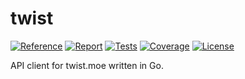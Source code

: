 # twist

[![Reference][godoc-image]][godoc-url]
[![Report][report-image]][report-url]
[![Tests][tests-image]][tests-url]
[![Coverage][codecov-image]][codecov-url]
[![License][license-image]][license-url]

API client for twist.moe written in Go.

[godoc-image]: https://godoc.org/github.com/animenotifier/twist?status.svg
[godoc-url]: https://godoc.org/github.com/animenotifier/twist
[report-image]: https://goreportcard.com/badge/github.com/animenotifier/twist
[report-url]: https://goreportcard.com/report/github.com/animenotifier/twist
[tests-image]: https://cloud.drone.io/api/badges/animenotifier/twist/status.svg
[tests-url]: https://cloud.drone.io/animenotifier/twist
[codecov-image]: https://codecov.io/gh/animenotifier/twist/graph/badge.svg
[codecov-url]: https://codecov.io/gh/animenotifier/twist
[license-image]: https://img.shields.io/badge/license-MIT-blue.svg
[license-url]: https://github.com/animenotifier/twist/blob/master/LICENSE
